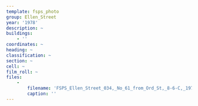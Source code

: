 ```yaml
---
template: fsps_photo
group: Ellen_Street
year: '1978'
description: ~
buildings:
    - ''
coordinates: ~
heading: ~
classification: ~
section: ~
cell: ~
film_roll: ~
files:
    -
        filename: 'FSPS_Ellen_Street_034,_No_61_from_Ord_St,_8-6-C,_1978.png'
        caption: ''
---
```

